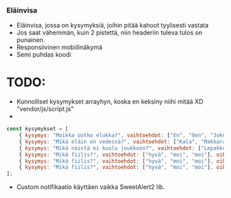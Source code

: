### Eläinvisa

- Eläinvisa, jossa on kysymyksiä, joihin pitää kahoot tyylisesti vastata
- Jos saat vähemmän, kuin 2 pistettä, niin headeriin tuleva tulos on punainen.
- Responsiivinen mobiilinäkymä
- Semi puhdas koodi

# TODO:
- Kunnolliset kysymykset arrayhyn, koska en keksiny niihi mitää XD "vendor/js/script.js"
- 
```javascript
const kysymykset = [
    { kysymys: "Moikka ootko elukka?", vaihtoehdot: ["En", "Oon", "Joku muu"], oikeavastaus: 2 },
    { kysymys: "Mikä eläin on vedessä?", vaihtoehdot: ["Kala", "Makkara", "Mansikka"], oikeavastaus: 1 },
    { kysymys: "Mikä näistä ei kuulu joukkoon?", vaihtoehdot: ["Lepakko", "Patknki", "moi"], oikeavastaus: 3 },
    { kysymys: "Mikä fiilis?", vaihtoehdot: ["hyvä", "moi", "moi"], oikeavastaus: 1 },
    { kysymys: "Mikä fiilis?", vaihtoehdot: ["hyvä", "moi", "moi"], oikeavastaus: 1 },
    { kysymys: "Mikä fiilis?", vaihtoehdot: ["hyvä", "moi", "moi"], oikeavastaus: 1 }
];
```
- Custom notifikaatio käyttäen vaikka SweetAlert2 lib.
